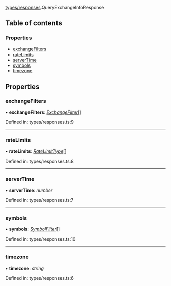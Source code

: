 [types/responses](../modules/Module:-types/responses).QueryExchangeInfoResponse

## Table of contents

### Properties

- [exchangeFilters](./Interface:-QueryExchangeInfoResponse#exchangefilters)
- [rateLimits](./Interface:-QueryExchangeInfoResponse#ratelimits)
- [serverTime](./Interface:-QueryExchangeInfoResponse#servertime)
- [symbols](./Interface:-QueryExchangeInfoResponse#symbols)
- [timezone](./Interface:-QueryExchangeInfoResponse#timezone)

## Properties

### exchangeFilters

• **exchangeFilters**: [*ExchangeFilter*](../modules/Module:-types/filters#exchangefilter)[]

Defined in: types/responses.ts:9

___

### rateLimits

• **rateLimits**: [*RateLimitType*](../modules/Module:-types/enums#ratelimittype)[]

Defined in: types/responses.ts:8

___

### serverTime

• **serverTime**: *number*

Defined in: types/responses.ts:7

___

### symbols

• **symbols**: [*SymbolFilter*](../modules/Module:-types/filters#symbolfilter)[]

Defined in: types/responses.ts:10

___

### timezone

• **timezone**: *string*

Defined in: types/responses.ts:6
